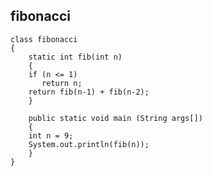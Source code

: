 ## fibonacci

    class fibonacci 
    { 
        static int fib(int n) 
        { 
        if (n <= 1) 
           return n; 
        return fib(n-1) + fib(n-2); 
        } 
           
        public static void main (String args[]) 
        { 
        int n = 9; 
        System.out.println(fib(n)); 
        } 
    } 
